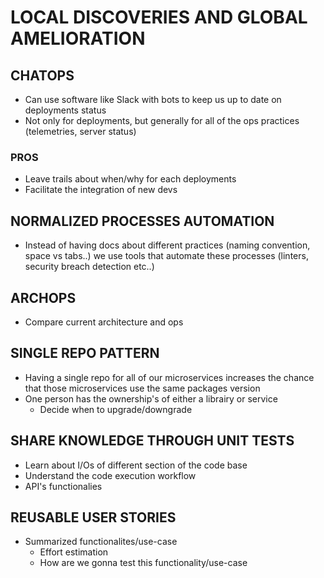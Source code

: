 # LOCAL DISCOVERIES AND GLOBAL AMELIORATION

## CHATOPS
- Can use software like Slack with bots to keep us up to date on deployments status
- Not only for deployments, but generally for all of the ops practices (telemetries, server status)

### PROS
- Leave trails about when/why for each deployments
- Facilitate the integration of new devs

## NORMALIZED PROCESSES AUTOMATION
- Instead of having docs about different practices (naming convention, space vs tabs..)
  we use tools that automate these processes (linters, security breach detection etc..)

## ARCHOPS
- Compare current architecture and ops

## SINGLE REPO PATTERN
- Having a single repo for all of our microservices increases the chance that those
  microservices use the same packages version
- One person has the ownership's of either a librairy or service
  - Decide when to upgrade/downgrade

## SHARE KNOWLEDGE THROUGH UNIT TESTS
- Learn about I/Os of different section of the code base
- Understand the code execution workflow
- API's functionalies

## REUSABLE USER STORIES
- Summarized functionalites/use-case
  - Effort estimation
  - How are we gonna test this functionality/use-case

